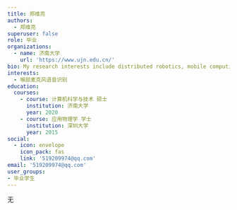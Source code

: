 ```yaml
---
title: 郑维亮
authors:
  - 郑维亮
superuser: false
role: 毕业
organizations:
  - name: 济南大学
    url: 'https://www.ujn.edu.cn/'
bio: My research interests include distributed robotics, mobile computing and programmable matter.
interests:
  - 喉部麦克风语音识别
education:
  courses:
    - course: 计算机科学与技术 硕士
      institution: 济南大学
      year: 2020
    - course: 应用物理学 学士
      institution: 深圳大学
      year: 2015
social:
  - icon: envelope
    icon_pack: fas
    link: '519209974@qq.com'
email: '519209974@qq.com'
user_groups:
- 毕业学生
---
```

无